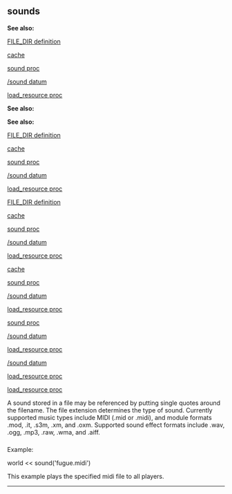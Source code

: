 

 sounds
--------




**See also:** 


[FILE\_DIR definition](#/DM/preprocessor/define/FILE_DIR) 

[cache](#/DM/cache) 

[sound proc](#/proc/sound) 

[/sound datum](#/sound) 

[load\_resource proc](#/proc/load_resource) 







**See also:** 

**See also:**

[FILE\_DIR definition](#/DM/preprocessor/define/FILE_DIR) 

[cache](#/DM/cache) 

[sound proc](#/proc/sound) 

[/sound datum](#/sound) 

[load\_resource proc](#/proc/load_resource) 





[FILE\_DIR definition](#/DM/preprocessor/define/FILE_DIR)

[cache](#/DM/cache) 

[sound proc](#/proc/sound) 

[/sound datum](#/sound) 

[load\_resource proc](#/proc/load_resource) 




[cache](#/DM/cache)

[sound proc](#/proc/sound) 

[/sound datum](#/sound) 

[load\_resource proc](#/proc/load_resource) 



[sound proc](#/proc/sound)

[/sound datum](#/sound) 

[load\_resource proc](#/proc/load_resource) 


[/sound datum](#/sound)

[load\_resource proc](#/proc/load_resource) 

[load\_resource proc](#/proc/load_resource)

 A sound stored in a file may be referenced by putting single quotes around
the filename. The file extension determines the type of sound. Currently
supported music types include MIDI (.mid or .midi), and module formats .mod, .it,
.s3m, .xm, and .oxm. Supported sound effect formats include .wav, .ogg, .mp3,
.raw, .wma, and .aiff.



### 
 Example:



 world << sound('fugue.midi')


 This example plays the specified midi file to all players.





---


